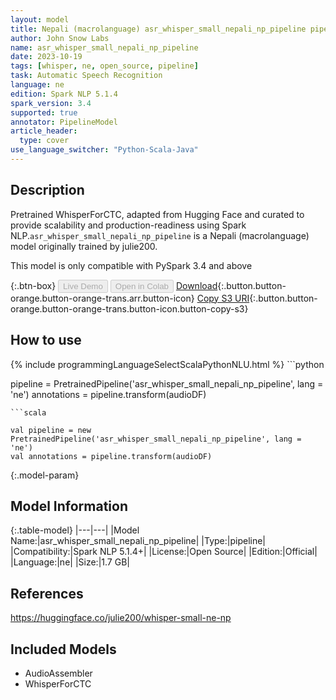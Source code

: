 ```yaml
---
layout: model
title: Nepali (macrolanguage) asr_whisper_small_nepali_np_pipeline pipeline WhisperForCTC from julie200
author: John Snow Labs
name: asr_whisper_small_nepali_np_pipeline
date: 2023-10-19
tags: [whisper, ne, open_source, pipeline]
task: Automatic Speech Recognition
language: ne
edition: Spark NLP 5.1.4
spark_version: 3.4
supported: true
annotator: PipelineModel
article_header:
  type: cover
use_language_switcher: "Python-Scala-Java"
---
```


## Description

Pretrained WhisperForCTC, adapted from Hugging Face and curated to provide scalability and production-readiness using Spark NLP.`asr_whisper_small_nepali_np_pipeline` is a Nepali (macrolanguage) model originally trained by julie200.

This model is only compatible with PySpark 3.4 and above

{:.btn-box}
<button class="button button-orange" disabled>Live Demo</button>
<button class="button button-orange" disabled>Open in Colab</button>
[Download](https://s3.amazonaws.com/auxdata.johnsnowlabs.com/public/models/asr_whisper_small_nepali_np_pipeline_ne_5.1.4_3.4_1697758262511.zip){:.button.button-orange.button-orange-trans.arr.button-icon}
[Copy S3 URI](s3://auxdata.johnsnowlabs.com/public/models/asr_whisper_small_nepali_np_pipeline_ne_5.1.4_3.4_1697758262511.zip){:.button.button-orange.button-orange-trans.button-icon.button-copy-s3}

## How to use



<div class="tabs-box" markdown="1">
{% include programmingLanguageSelectScalaPythonNLU.html %}
```python

pipeline = PretrainedPipeline('asr_whisper_small_nepali_np_pipeline', lang = 'ne')
annotations =  pipeline.transform(audioDF)

```
```scala

val pipeline = new PretrainedPipeline('asr_whisper_small_nepali_np_pipeline', lang = 'ne')
val annotations = pipeline.transform(audioDF)

```
</div>

{:.model-param}
## Model Information

{:.table-model}
|---|---|
|Model Name:|asr_whisper_small_nepali_np_pipeline|
|Type:|pipeline|
|Compatibility:|Spark NLP 5.1.4+|
|License:|Open Source|
|Edition:|Official|
|Language:|ne|
|Size:|1.7 GB|

## References

https://huggingface.co/julie200/whisper-small-ne-np

## Included Models

- AudioAssembler
- WhisperForCTC